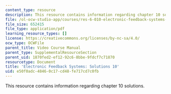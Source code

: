```yaml
---
content_type: resource
description: This resource contains information regarding chapter 10 solutions.
file: /ol-ocw-studio-app/courses/res-6-010-electronic-feedback-systems-spring-2013/e50f0adc48460c17cd48fe717cd7c0fb_MITRES_6-010S13_sol10.pdf
file_size: 652415
file_type: application/pdf
learning_resource_types: []
license: https://creativecommons.org/licenses/by-nc-sa/4.0/
ocw_type: OCWFile
parent_title: Video Course Manual
parent_type: SupplementalResourceSection
parent_uid: 1870fed2-ef12-92c6-8bbe-9fdcf7c71870
resourcetype: Document
title: 'Electronic Feedback Systems: Solutions 10'
uid: e50f0adc-4846-0c17-cd48-fe717cd7c0fb
---
```

This resource contains information regarding chapter 10 solutions.